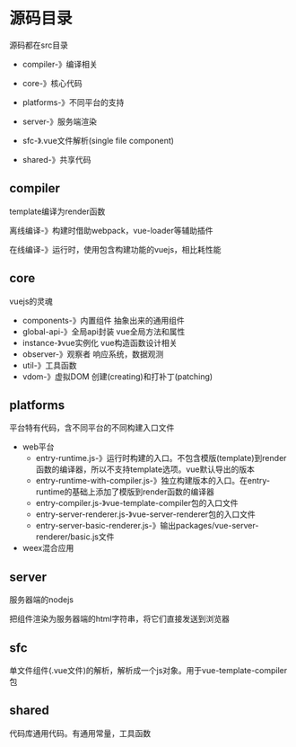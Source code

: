 # 源码目录

源码都在src目录

* compiler-》编译相关

* core-》核心代码

* platforms-》不同平台的支持

* server-》服务端渲染

* sfc-》.vue文件解析(single file component)

* shared-》共享代码

  

## compiler

template编译为render函数

离线编译-》构建时借助webpack，vue-loader等辅助插件

在线编译-》运行时，使用包含构建功能的vuejs，相比耗性能

## core

vuejs的灵魂

* components-》内置组件  抽象出来的通用组件
* global-api-》全局api封装  vue全局方法和属性
* instance-》vue实例化  vue构造函数设计相关
* observer-》观察者  响应系统，数据观测
* util-》工具函数  
* vdom-》虚拟DOM  创建(creating)和打补丁(patching)

## platforms

平台特有代码，含不同平台的不同构建入口文件

* web平台
  * entry-runtime.js-》运行时构建的入口。不包含模版(template)到render函数的编译器，所以不支持template选项。vue默认导出的版本
  * entry-runtime-with-compiler.js-》独立构建版本的入口。在entry-runtime的基础上添加了模版到render函数的编译器
  * entry-compiler.js-》vue-template-compiler包的入口文件
  * entry-server-renderer.js-》vue-server-renderer包的入口文件
  * entry-server-basic-renderer.js-》输出packages/vue-server-renderer/basic.js文件
* weex混合应用

## server

服务器端的nodejs

把组件渲染为服务器端的html字符串，将它们直接发送到浏览器

## sfc

单文件组件(.vue文件)的解析，解析成一个js对象。用于vue-template-compiler包

## shared

代码库通用代码。有通用常量，工具函数